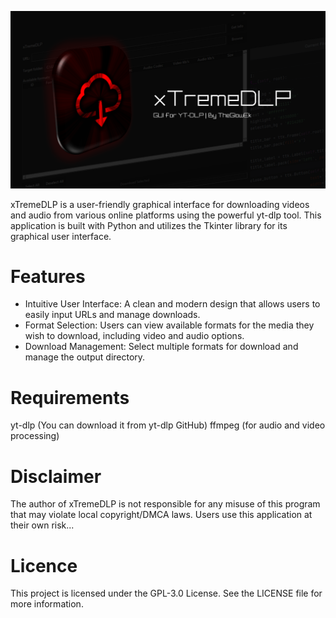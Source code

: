 ![header](https://github.com/TheGlowEk/xTremeDLP/blob/main/.github/header.png)

xTremeDLP is a user-friendly graphical interface for downloading videos and audio from various online platforms using the powerful yt-dlp tool. This application is built with Python and utilizes the Tkinter library for its graphical user interface.

# Features
- Intuitive User Interface: A clean and modern design that allows users to easily input URLs and manage downloads.
- Format Selection: Users can view available formats for the media they wish to download, including video and audio options.
- Download Management: Select multiple formats for download and manage the output directory.

# Requirements
yt-dlp (You can download it from yt-dlp GitHub)
ffmpeg (for audio and video processing)

# Disclaimer
The author of xTremeDLP is not responsible for any misuse of this program that may violate local copyright/DMCA laws. Users use this application at their own risk...

# Licence
This project is licensed under the GPL-3.0 License. See the LICENSE file for more information.

